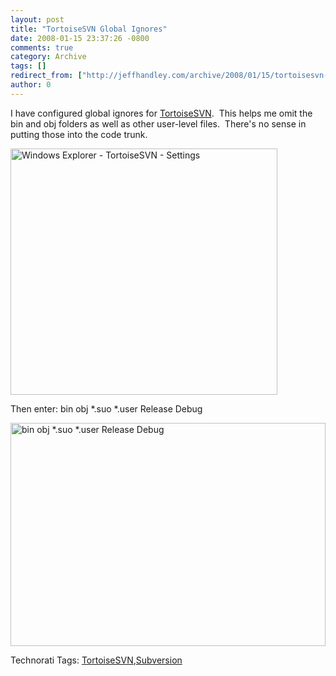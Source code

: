 ```yaml
---
layout: post
title: "TortoiseSVN Global Ignores"
date: 2008-01-15 23:37:26 -0800
comments: true
category: Archive
tags: []
redirect_from: ["http://jeffhandley.com/archive/2008/01/15/tortoisesvn-global-ignores"]
author: 0
---
```

<!-- more -->
<p>I have configured global ignores for <a href="http://tortoisesvn.net/" target="_blank">TortoiseSVN</a>.  This helps me omit the bin and obj folders as well as other user-level files.  There's no sense in putting those into the code trunk.</p>  <p><img style="border-right: 0px; border-top: 0px; border-left: 0px; border-bottom: 0px" height="394" alt="Windows Explorer - TortoiseSVN - Settings" src="http://blog.jeffhandley.com/Images/PostImages/TortoiseSVNGlobalIgnores_DBAF/image.png" width="427" border="0" /> </p>  <p>Then enter: bin obj *.suo *.user Release Debug</p>  <p><img style="border-right: 0px; border-top: 0px; border-left: 0px; border-bottom: 0px" height="357" alt="bin obj *.suo *.user Release Debug" src="http://blog.jeffhandley.com/Images/PostImages/TortoiseSVNGlobalIgnores_DBAF/image_3.png" width="504" border="0" /> </p>  <div class="wlWriterSmartContent" id="scid:0767317B-992E-4b12-91E0-4F059A8CECA8:2c076bd3-2f5e-4752-97ce-5845fa32675c" style="padding-right: 0px; display: inline; padding-left: 0px; padding-bottom: 0px; margin: 0px; padding-top: 0px">Technorati Tags: <a href="http://technorati.com/tags/TortoiseSVN" rel="tag">TortoiseSVN</a>,<a href="http://technorati.com/tags/Subversion" rel="tag">Subversion</a></div>

